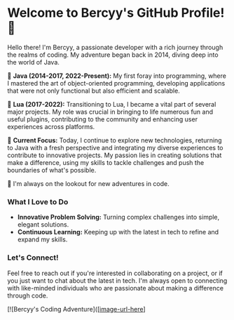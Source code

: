 # Welcome to Bercyy's GitHub Profile! 🌟

Hello there! I'm Bercyy, a passionate developer with a rich journey through the realms of coding. My adventure began back in 2014, diving deep into the world of Java. 

🔹 **Java  (2014-2017, 2022-Present):** My first foray into programming, where I mastered the art of object-oriented programming, developing applications that were not only functional but also efficient and scalable.

🔹 **Lua  (2017-2022):** Transitioning to Lua, I became a vital part of several major projects. My role was crucial in bringing to life numerous fun and useful plugins, contributing to the community and enhancing user experiences across platforms.

🔹 **Current Focus:** Today, I continue to explore new technologies, returning to Java with a fresh perspective and integrating my diverse experiences to contribute to innovative projects. My passion lies in creating solutions that make a difference, using my skills to tackle challenges and push the boundaries of what's possible.

🚀 I'm always on the lookout for new adventures in code. 

### What I Love to Do
- **Innovative Problem Solving:** Turning complex challenges into simple, elegant solutions.
- **Continuous Learning:** Keeping up with the latest in tech to refine and expand my skills.

### Let's Connect!
Feel free to reach out if you're interested in collaborating on a project, or if you just want to chat about the latest in tech. I'm always open to connecting with like-minded individuals who are passionate about making a difference through code.

[![Bercyy's Coding Adventure]([[image-url-here](https://i.imgur.com/f7ouzin.png)]

